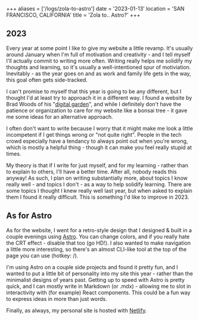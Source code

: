 +++
aliases = ['/logs/zola-to-astro']
date = '2023-01-13'
location = 'SAN FRANCISCO, CALIFORNIA'
title = 'Zola to.. Astro?'
+++

## 2023

Every year at some point I like to give my website a little revamp. It's usually around January when I'm full of motivation and creativity - and I tell myself I'll actually commit to writing more often. Writing really helps me solidify my thoughts and learning, so it's usually a well-intentioned spur of motiviation. Inevitably - as the year goes on and as work and family life gets in the way, this goal often gets side-tracked.

I can't promise to myself that this year is going to be any different, but I thought I'd at least try to approach it in a different way. I found a website by Brad Woods of his "[digital garden](https://garden.bradwoods.io)", and while I definitely don't have the patience or organization to care for my website like a bonsai tree - it gave me some ideas for an alternative approach.

I often don't want to write because I worry that it might make me look a little incompetent if I get things wrong or "not quite right". People in the tech crowd especially have a tendancy to always point out when you're wrong, which is mostly a helpful thing - though it can make you feel really stupid at times.

My theory is that if I write for just myself, and for my learning - rather than to explain to others, I'll have a better time. After all, nobody reads this anyway! As such, I plan on writing substantially more, about topics I know really well - and topics I don't - as a way to help solidify learning. There are some topics I thought I knew really well last year, but when asked to explain them I found it really difficult. This is something I'd like to improve in 2023.

## As for Astro

As for the website, I went for a retro-style design that I designed &amp; built in a couple evenings using [Astro](https://astro.build). You can change colors, and if you really hate the CRT effect - disable that too (go HD!). I also wanted to make navigation a little more interesting, so there's an almost CLI-like tool at the top of the page you can use (hotkey: /).

I'm using Astro on a couple side projects and found it pretty fun, and I wanted to put a little bit of personality into my site this year - rather than the minimalist designs of years past. Getting up to speed with Astro is pretty quick, and I can mostly write in Markdown (or .mdx) - allowing me to slot in interactivity with (for example) React components. This could be a fun way to express ideas in more than just words.

Finally, as always, my personal site is hosted with [Netlify](https://www.netlify.com/).

